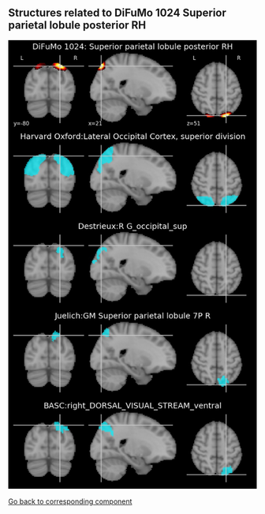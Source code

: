 


## Structures related to DiFuMo 1024 Superior parietal lobule posterior RH

![612](612.jpg "Structures related to DiFuMo 1024 Superior parietal lobule posterior RH")

[Go back to corresponding component](https://parietal-inria.github.io/DiFuMo/1024/html/612.html)